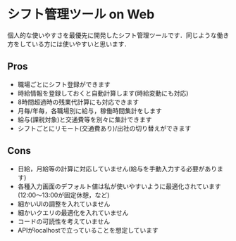 # シフト管理ツール on Web

個人的な使いやすさを最優先に開発したシフト管理ツールです．同じような働き方をしている方には使いやすいと思います．

## Pros

- 職場ごとにシフト登録ができます
- 時給情報を登録しておくと自動計算します(時給変動にも対応)
- 8時間超過時の残業代計算にも対応できます
- 月毎/年毎，各職場別に給与，稼働時間集計をします
- 給与(課税対象)と交通費等を別々に集計できます
- シフトごとにリモート(交通費あり)/出社の切り替えができます

## Cons

- 日給，月給等の計算に対応していません(給与を手動入力する必要があります)
- 各種入力画面のデフォルト値は私が使いやすいように最適化されています(12:00〜13:00が固定休憩，など)
- 細かいUIの調整を入れていません
- 細かいクエリの最適化を入れていません
- コードの可読性を考えていません
- APIがlocalhostで立っていることを想定しています
